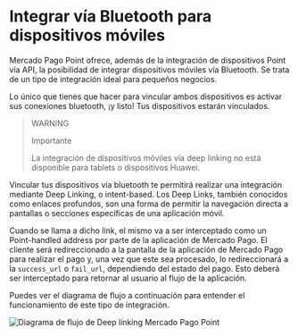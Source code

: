 # Integrar vía Bluetooth para dispositivos móviles

Mercado Pago Point ofrece, además de la integración de dispositivos Point vía API, la posibilidad de integrar dispositivos móviles vía Bluetooth. Se trata de un tipo de integración ideal para pequeños negocios.

Lo único que tienes que hacer para vincular ambos dispositivos es activar sus conexiones bluetooth, ¡y listo! Tus dispositivos estarán vinculados. 


> WARNING
>
> Importante
>
> La integración de dispositivos móviles vía deep linking no está disponible para tablets o dispositivos Huawei.

Vincular tus dispositivos vía bluetooth te permitirá realizar una integración mediante Deep Linking, o intent-based. Los Deep Links, también conocidos como enlaces profundos, son una forma de permitir la navegación directa a pantallas o secciones específicas de una aplicación móvil.

Cuando se llama a dicho link, el mismo va a ser interceptado como un Point-handled address por parte de la aplicación de Mercado Pago. El cliente será redireccionado a la pantalla de la aplicación de Mercado Pago para realizar el pago y, una vez que este sea procesado, lo redireccionará a la `success_url` o `fail_url`, dependiendo del estado del pago. Esto deberá ser interceptado para retornar al usuario al flujo de la aplicación.

Puedes ver el diagrama de flujo a continuación para entender el funcionamiento de este tipo de integración.

![Diagrama de flujo de Deep linking Mercado Pago Point](point_diagram.png)

